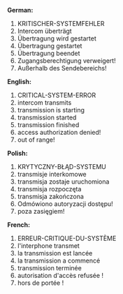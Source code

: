 **German:**

1. KRITISCHER-SYSTEMFEHLER
2. Intercom überträgt
3. Übertragung wird gestartet
4. Übertragung gestartet
5. Übertragung beendet
6. Zugangsberechtigung verweigert!
7. Außerhalb des Sendebereichs!

**English:**

1. CRITICAL-SYSTEM-ERROR
2. intercom transmits
3. transmission is starting
4. transmission started
5. transmission finished
6. access authorization denied!
7. out of range!

**Polish:**

1. KRYTYCZNY-BŁĄD-SYSTEMU
2. transmisje interkomowe
3. transmisja zostaje uruchomiona
4. transmisja rozpoczęta
5. transmisja zakończona
6. Odmówiono autoryzacji dostępu!
7. poza zasięgiem!

**French:**

1. ERREUR-CRITIQUE-DU-SYSTÈME
2. l'interphone transmet
3. la transmission est lancée
4. la transmission a commencé
5. transmission terminée
6. autorisation d'accès refusée !
7. hors de portée !
